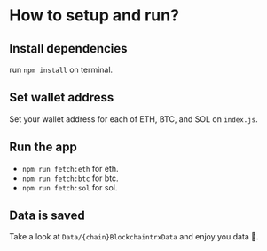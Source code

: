 # How to setup and run? 

## Install dependencies
run `npm install` on terminal.

## Set wallet address
Set your wallet address for each of ETH, BTC, and SOL on `index.js`.

## Run the app
- `npm run fetch:eth` for eth.
- `npm run fetch:btc` for btc.
- `npm run fetch:sol` for sol.

## Data is saved
Take a look at `Data/{chain}BlockchaintrxData` and enjoy you data 🍵.
